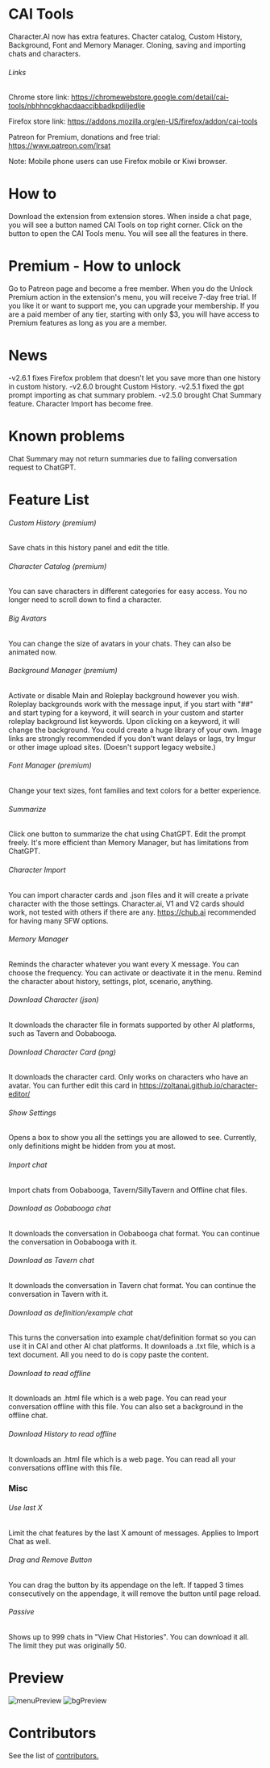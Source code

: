 # CAI Tools
Character.AI now has extra features. Chacter catalog, Custom History, Background, Font and Memory Manager. Cloning, saving and importing chats and characters.

###### Links
Chrome store link: https://chromewebstore.google.com/detail/cai-tools/nbhhncgkhacdaaccjbbadkpdiljedlje

Firefox store link: https://addons.mozilla.org/en-US/firefox/addon/cai-tools

Patreon for Premium, donations and free trial: https://www.patreon.com/Irsat

Note: Mobile phone users can use Firefox mobile or Kiwi browser.

# How to
Download the extension from extension stores. When inside a chat page, you will see a button named CAI Tools on top right corner. Click on the button to open the CAI Tools menu. You will see all the features in there.

# Premium - How to unlock
Go to Patreon page and become a free member. When you do the Unlock Premium action in the extension's menu, you will receive 7-day free trial. If you like it or want to support me, you can upgrade your membership. If you are a paid member of any tier, starting with only $3, you will have access to Premium features as long as you are a member.

# News
-v2.6.1 fixes Firefox problem that doesn't let you save more than one history in custom history.
-v2.6.0 brought Custom History.
-v2.5.1 fixed the gpt prompt importing as chat summary problem.
-v2.5.0 brought Chat Summary feature. Character Import has become free.

# Known problems
Chat Summary may not return summaries due to failing conversation request to ChatGPT.

# Feature List
###### Custom History (premium)
Save chats in this history panel and edit the title.
###### Character Catalog (premium)
You can save characters in different categories for easy access. You no longer need to scroll down to find a character.
###### Big Avatars
You can change the size of avatars in your chats. They can also be animated now.
###### Background Manager (premium)
Activate or disable Main and Roleplay background however you wish. Roleplay backgrounds work with the message input, if you start with "##" and start typing for a keyword, it will search in your custom and starter roleplay background list keywords. Upon clicking on a keyword, it will change the background. You could create a huge library of your own. Image links are strongly recommended if you don't want delays or lags, try Imgur or other image upload sites. (Doesn't support legacy website.)
###### Font Manager (premium)
Change your text sizes, font families and text colors for a better experience.
###### Summarize
Click one button to summarize the chat using ChatGPT. Edit the prompt freely. It's more efficient than Memory Manager, but has limitations from ChatGPT.
###### Character Import
You can import character cards and .json files and it will create a private character with the those settings. Character.ai, V1 and V2 cards should work, not tested with others if there are any. https://chub.ai recommended for having many SFW options.
###### Memory Manager
Reminds the character whatever you want every X message. You can choose the frequency. You can activate or deactivate it in the menu. Remind the character about history, settings, plot, scenario, anything.
###### Download Character (json)
It downloads the character file in formats supported by other AI platforms, such as Tavern and Oobabooga.
###### Download Character Card (png)
It downloads the character card. Only works on characters who have an avatar. You can further edit this card in https://zoltanai.github.io/character-editor/
###### Show Settings
Opens a box to show you all the settings you are allowed to see. Currently, only definitions might be hidden from you at most.
###### Import chat
Import chats from Oobabooga, Tavern/SillyTavern and Offline chat files.
###### Download as Oobabooga chat
It downloads the conversation in Oobabooga chat format. You can continue the conversation in Oobabooga with it.
###### Download as Tavern chat
It downloads the conversation in Tavern chat format. You can continue the conversation in Tavern with it.
###### Download as definition/example chat
This turns the conversation into example chat/definition format so you can use it in CAI and other AI chat platforms. It downloads a .txt file, which is a text document. All you need to do is copy paste the content.
###### Download to read offline
It downloads an .html file which is a web page. You can read your conversation offline with this file. You can also set a background in the offline chat.
###### Download History to read offline
It downloads an .html file which is a web page. You can read all your conversations offline with this file.

### Misc
###### Use last X
Limit the chat features by the last X amount of messages. Applies to Import Chat as well.
###### Drag and Remove Button
You can drag the button by its appendage on the left. If tapped 3 times consecutively on the appendage, it will remove the button until page reload.
###### Passive
Shows up to 999 chats in "View Chat Histories". You can download it all. The limit they put was originally 50.

# Preview
![menuPreview](https://github.com/irsat000/CAI-Tools/assets/38238671/f348a6e3-b34e-46e5-b2cf-5d671db168d4)
![bgPreview](https://github.com/irsat000/CAI-Tools/assets/38238671/28ace958-a628-4fd1-ad23-20e039220f03)


# Contributors
See the list of [contributors.](AUTHORS)
